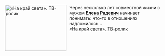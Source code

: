 <!--2025-01-09 22:16:03-->
<div class="yb">
  <div class="rss smaller1 kino_kino"><a href="https://www.kino-teatr.ru/video/45329/" title="«На край света». ТВ-ролик"><img src="https://www.kino-teatr.ru/video/9/2/45329/poster.jpg" width="196" height="147" align="left" hspace="5" style="margin: 0px 10px 0px 5px" alt="«На край света». ТВ-ролик"/></a>Через несколько лет совместной жизни с мужем <a href=https://www.kino-teatr.ru/kino/acter/w/ros/33431/bio/ target=_blank><strong>Елена Радевич</strong></a> начинает понимать: что-то в отношениях надломилось… <br><a class="light" href="https://www.kino-teatr.ru/video/45329/">«На край света». ТВ-ролик</a></div>
</div>
